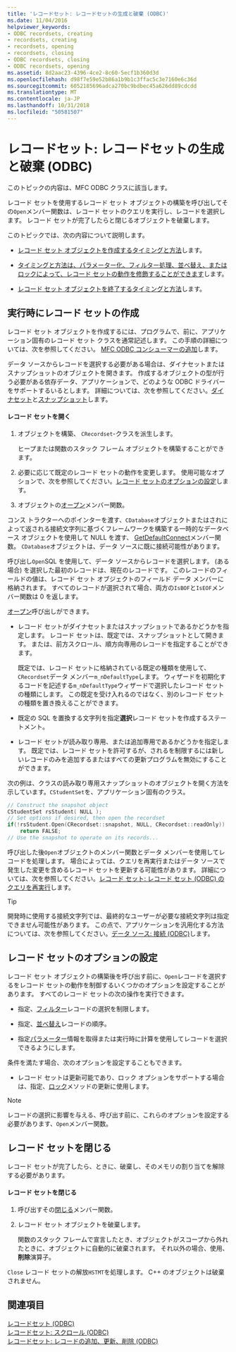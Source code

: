 ```yaml
---
title: 'レコードセット: レコードセットの生成と破棄 (ODBC)'
ms.date: 11/04/2016
helpviewer_keywords:
- ODBC recordsets, creating
- recordsets, creating
- recordsets, opening
- recordsets, closing
- ODBC recordsets, closing
- ODBC recordsets, opening
ms.assetid: 8d2aac23-4396-4ce2-8c60-5ecf1b360d3d
ms.openlocfilehash: d98f7e59e52b86a1b9b1c3ffac5c3e7160e6c36d
ms.sourcegitcommit: 6052185696adca270bc9bdbec45a626dd89cdcdd
ms.translationtype: MT
ms.contentlocale: ja-JP
ms.lasthandoff: 10/31/2018
ms.locfileid: "50581507"
---
```

# <a name="recordset-creating-and-closing-recordsets-odbc"></a>レコードセット: レコードセットの生成と破棄 (ODBC)

このトピックの内容は、MFC ODBC クラスに該当します。

レコード セットを使用するレコード セット オブジェクトの構築を呼び出してその`Open`メンバー関数は、レコード セットのクエリを実行し、レコードを選択します。 レコード セットが完了したらと閉じるオブジェクトを破棄します。

このトピックでは、次の内容について説明します。

- [レコード セット オブジェクトを作成するタイミングと方法](#_core_creating_recordsets_at_run_time)します。

- [タイミングと方法は、パラメーター化、フィルター処理、並べ替え、またはロックによって、レコード セットの動作を修飾することができます](#_core_setting_recordset_options)します。

- [レコード セット オブジェクトを終了するタイミングと方法](#_core_closing_a_recordset)します。

##  <a name="_core_creating_recordsets_at_run_time"></a> 実行時にレコード セットの作成

レコード セット オブジェクトを作成するには、プログラムで、前に、アプリケーション固有のレコード セット クラスを通常記述します。 この手順の詳細については、次を参照してください。 [MFC ODBC コンシューマーの追加](../../mfc/reference/adding-an-mfc-odbc-consumer.md)します。

データ ソースからレコードを選択する必要がある場合は、ダイナセットまたはスナップショットのオブジェクトを開きます。 作成するオブジェクトの型が行う必要がある依存データ、アプリケーションで、どのような ODBC ドライバーをサポートするいるとします。 詳細については、次を参照してください。[ダイナセット](../../data/odbc/dynaset.md)と[スナップショット](../../data/odbc/snapshot.md)します。

#### <a name="to-open-a-recordset"></a>レコード セットを開く

1. オブジェクトを構築、 `CRecordset`-クラスを派生します。

   ヒープまたは関数のスタック フレーム オブジェクトを構築することができます。

1. 必要に応じて既定のレコード セットの動作を変更します。 使用可能なオプションで、次を参照してください。[レコード セットのオプションの設定](#_core_setting_recordset_options)します。

1. オブジェクトの[オープン](../../mfc/reference/crecordset-class.md#open)メンバー関数。

コンス トラクターへのポインターを渡す、`CDatabase`オブジェクトまたはされによって返される接続文字列に基づくフレームワークを構築する一時的なデータベース オブジェクトを使用して NULL を渡す、 [GetDefaultConnect](../../mfc/reference/crecordset-class.md#getdefaultconnect)メンバー関数。 `CDatabase`オブジェクトは、データ ソースに既に接続可能性があります。

呼び出し`Open`SQL を使用して、データ ソースからレコードを選択します。 (ある場合) を選択した最初のレコードは、現在のレコードです。 このレコードのフィールドの値は、レコード セット オブジェクトのフィールド データ メンバーに格納されます。 すべてのレコードが選択されて場合、両方の`IsBOF`と`IsEOF`メンバー関数は 0 を返します。

[オープン](../../mfc/reference/crecordset-class.md#open)呼び出しができます。

- レコード セットがダイナセットまたはスナップショットであるかどうかを指定します。 レコード セットは、既定では、スナップショットとして開きます。 または、前方スクロール、順方向専用のレコードを指定することができます。

   既定では、レコード セットに格納されている既定の種類を使用して、`CRecordset`データ メンバー`m_nDefaultType`します。 ウィザードを初期化するコードを記述する`m_nDefaultType`ウィザードで選択したレコード セットの種類にします。 この既定を受け入れるのではなく、別のレコード セットの種類を置き換えることができます。

- 既定の SQL を置換する文字列を指定**選択**レコード セットを作成するステートメント。

- レコード セットが読み取り専用、または追加専用であるかどうかを指定します。 既定では、レコード セットを許可するが、されるを制限するには新しいレコードのみを追加するまたはすべての更新プログラムを無効にすることができます。

次の例は、クラスの読み取り専用スナップショットのオブジェクトを開く方法を示しています。`CStudentSet`を、アプリケーション固有のクラス。

```cpp
// Construct the snapshot object
CStudentSet rsStudent( NULL );
// Set options if desired, then open the recordset
if(!rsStudent.Open(CRecordset::snapshot, NULL, CRecordset::readOnly))
    return FALSE;
// Use the snapshot to operate on its records...
```

呼び出した後`Open`オブジェクトのメンバー関数とデータ メンバーを使用してレコードを処理します。 場合によっては、クエリを再実行またはデータ ソースで発生した変更を含めるレコード セットを更新する可能性があります。 詳細については、次を参照してください。[レコード セット: レコード セット (ODBC) のクエリを再実行](../../data/odbc/recordset-requerying-a-recordset-odbc.md)します。

> [!TIP]
>  開発時に使用する接続文字列では、最終的なユーザーが必要な接続文字列は指定できません可能性があります。 この点で、アプリケーションを汎用化する方法については、次を参照してください。[データ ソース: 接続 (ODBC)](../../data/odbc/data-source-managing-connections-odbc.md)します。

##  <a name="_core_setting_recordset_options"></a> レコード セットのオプションの設定

レコード セット オブジェクトの構築後を呼び出す前に、`Open`レコードを選択するをレコード セットの動作を制御するいくつかのオプションを設定することがあります。 すべてのレコード セットの次の操作を実行できます。

- 指定、[フィルター](../../data/odbc/recordset-filtering-records-odbc.md)レコードの選択を制限します。

- 指定、[並べ替え](../../data/odbc/recordset-sorting-records-odbc.md)レコードの順序。

- 指定[パラメーター](../../data/odbc/recordset-parameterizing-a-recordset-odbc.md)情報を取得または実行時に計算を使用してレコードを選択できるようにします。

条件を満たす場合、次のオプションを設定することもできます。

- レコード セットは更新可能であり、ロック オプションをサポートする場合は、指定、[ロック](../../data/odbc/recordset-locking-records-odbc.md)メソッドの更新に使用します。

> [!NOTE]
>  レコードの選択に影響を与える、呼び出す前に、これらのオプションを設定する必要があります、`Open`メンバー関数。

##  <a name="_core_closing_a_recordset"></a> レコード セットを閉じる

レコード セットが完了したら、ときに、破棄し、そのメモリの割り当てを解除する必要があります。

#### <a name="to-close-a-recordset"></a>レコード セットを閉じる

1. 呼び出すその[閉じる](../../mfc/reference/crecordset-class.md#close)メンバー関数。

1. レコード セット オブジェクトを破棄します。

   関数のスタック フレームで宣言したとき、オブジェクトがスコープから外れたときに、オブジェクトに自動的に破棄されます。 それ以外の場合、使用、**削除**演算子。

`Close` レコード セットの解放`HSTMT`を処理します。 C++ のオブジェクトは破棄されません。

## <a name="see-also"></a>関連項目

[レコードセット (ODBC)](../../data/odbc/recordset-odbc.md)<br/>
[レコードセット: スクロール (ODBC)](../../data/odbc/recordset-scrolling-odbc.md)<br/>
[レコードセット: レコードの追加、更新、削除 (ODBC)](../../data/odbc/recordset-adding-updating-and-deleting-records-odbc.md)
